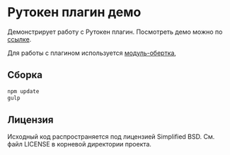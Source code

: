 # Рутокен плагин демо

Демонстрирует работу с Рутокен плагин. Посмотреть демо можно по [ссылке](https://aktivco.github.io/rutoken-plugin-demo/).

Для работы с плагином используется [модуль-обертка](https://github.com/AktivCo/rutoken-plugin-js), 

## Сборка

```sh
npm update
gulp
```
## Лицензия

Исходный код распространяется под лицензией Simplified BSD. См. файл LICENSE в корневой директории проекта.
